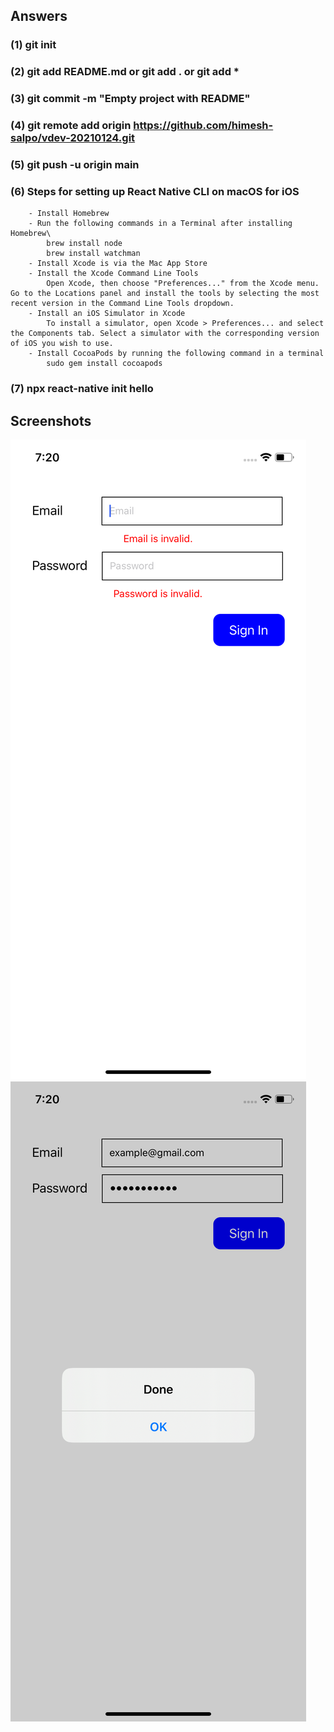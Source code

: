 ## Answers

### (1) git init
### (2) git add README.md or git add . or git add *
### (3) git commit -m "Empty project with README"
### (4) git remote add origin https://github.com/himesh-salpo/vdev-20210124.git
### (5) git push -u origin main
### (6) Steps for setting up React Native CLI on macOS for iOS
        - Install Homebrew
        - Run the following commands in a Terminal after installing Homebrew\
            brew install node
            brew install watchman
        - Install Xcode is via the Mac App Store
        - Install the Xcode Command Line Tools
            Open Xcode, then choose "Preferences..." from the Xcode menu. Go to the Locations panel and install the tools by selecting the most recent version in the Command Line Tools dropdown.
        - Install an iOS Simulator in Xcode
            To install a simulator, open Xcode > Preferences... and select the Components tab. Select a simulator with the corresponding version of iOS you wish to use.
        - Install CocoaPods by running the following command in a terminal
            sudo gem install cocoapods
### (7) npx react-native init hello

## Screenshots

![alt text](https://github.com/himesh-salpo/vdev-20210124/blob/main/hello/assets/img-1.png?raw=true)
![alt text](https://github.com/himesh-salpo/vdev-20210124/blob/main/hello/assets/img-2.png?raw=true)

